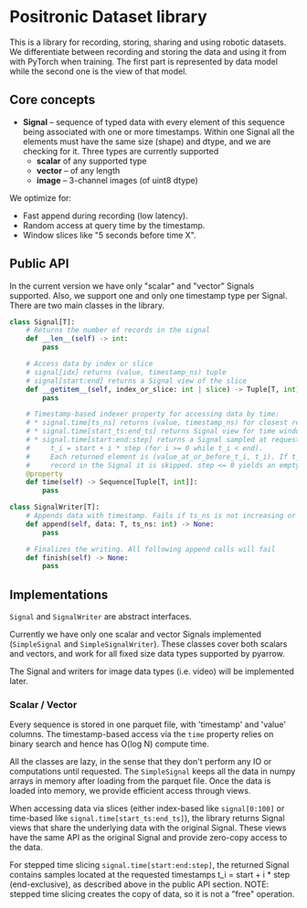 # Positronic Dataset library

This is a library for recording, storing, sharing and using robotic datasets. We differentiate between recording and storing the data and using it from with PyTorch when training. The first part is represented by data model while the second one is the view of that model.

## Core concepts
* __Signal__ – sequence of typed data with every element of this sequence being associated with one or more timestamps. Within one Signal all the elements must have the same size (shape) and dtype, and we are checking for it. Three types are currently supported
  * __scalar__ of any supported type
  * __vector__ – of any length
  * __image__ – 3-channel images (of uint8 dtype)

We optimize for:
* Fast append during recording (low latency).
* Random access at query time by the timestamp.
* Window slices like "5 seconds before time X".

## Public API
In the current version we have only "scalar" and "vector" Signals supported. Also, we support one and only one timestamp type per Signal. There are two main classes in the library.
```python
class Signal[T]:
    # Returns the number of records in the signal
    def __len__(self) -> int:
        pass

    # Access data by index or slice
    # signal[idx] returns (value, timestamp_ns) tuple
    # signal[start:end] returns a Signal view of the slice
    def __getitem__(self, index_or_slice: int | slice) -> Tuple[T, int] | Signal[T]:
        pass

    # Timestamp-based indexer property for accessing data by time:
    # * signal.time[ts_ns] returns (value, timestamp_ns) for closest record at or before ts_ns.
    # * signal.time[start_ts:end_ts] returns Signal view for time window [start_ts, end_ts).
    # * signal.time[start:end:step] returns a Signal sampled at requested timestamps:
    #     t_i = start + i * step (for i >= 0 while t_i < end).
    #     Each returned element is (value_at_or_before_t_i, t_i). If t_i precedes the first
    #     record in the Signal it is skipped. step <= 0 yields an empty result.
    @property
    def time(self) -> Sequence[Tuple[T, int]]:
        pass

class SignalWriter[T]:
    # Appends data with timestamp. Fails if ts_ns is not increasing or data shape/dtype doesn't match
    def append(self, data: T, ts_ns: int) -> None:
        pass

    # Finalizes the writing. All following append calls will fail
    def finish(self) -> None:
        pass
```

## Implementations

`Signal` and `SignalWriter` are abstract interfaces.

Currently we have only one scalar and vector Signals implemented (`SimpleSignal` and `SimpleSignalWriter`). These classes cover both scalars and vectors, and work for all fixed size data types supported by pyarrow.

The Signal and writers for image data types (i.e. video) will be implemented later.

### Scalar / Vector

Every sequence is stored in one parquet file, with 'timestamp' and 'value' columns. The timestamp-based access via the `time` property relies on binary search and hence has O(log N) compute time.

All the classes are lazy, in the sense that they don't perform any IO or computations until requested. The `SimpleSignal` keeps all the data in numpy arrays in memory after loading from the parquet file. Once the data is loaded into memory, we provide efficient access through views.

When accessing data via slices (either index-based like `signal[0:100]` or time-based like `signal.time[start_ts:end_ts]`), the library returns Signal views that share the underlying data with the original Signal. These views have the same API as the original Signal and provide zero-copy access to the data.

For stepped time slicing `signal.time[start:end:step]`, the returned Signal contains samples located at the requested timestamps t_i = start + i * step (end-exclusive), as described above in the public API section. NOTE: stepped time slicing creates the copy of data, so it is not a "free" operation.
